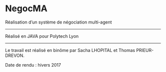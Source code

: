 # NegocMA

Réalisation d’un système de négociation multi-agent

***

Réalisé en JAVA pour Polytech Lyon

***

Le travail est réalisé en binôme par Sacha LHOPITAL et Thomas PRIEUR-DREVON.

Date de rendu : hivers 2017